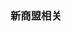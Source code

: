 <!--
 * @Author: 程英明
 * @Date: 2022-08-20 17:58:11
 * @LastEditTime: 2022-08-20 17:59:50
 * @LastEditors: 程英明
 * @Description: 
 * @FilePath: \doc-man\docs\other\xingshangmeng\index.md
 * QQ:504875043@qq.com
-->
### 新商盟相关